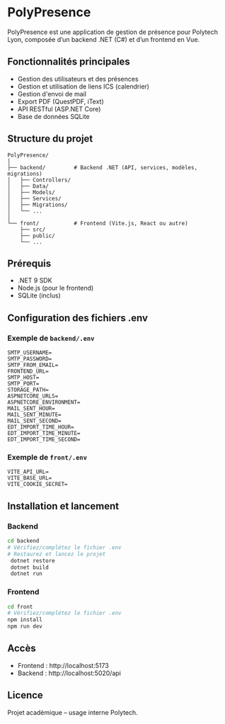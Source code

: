 # PolyPresence

PolyPresence est une application de gestion de présence pour Polytech Lyon, composée d’un backend .NET (C#) et d’un frontend en Vue.

## Fonctionnalités principales
- Gestion des utilisateurs et des présences
- Gestion et utilisation de liens ICS (calendrier)
- Gestion d'envoi de mail
- Export PDF (QuestPDF, iText)
- API RESTful (ASP.NET Core)
- Base de données SQLite

## Structure du projet

```
PolyPresence/
│
├── backend/         # Backend .NET (API, services, modèles, migrations)
│   ├── Controllers/
│   ├── Data/
│   ├── Models/
│   ├── Services/
│   ├── Migrations/
│   └── ...
│
└── front/           # Frontend (Vite.js, React ou autre)
    ├── src/
    ├── public/
    └── ...
```

## Prérequis
- .NET 9 SDK
- Node.js (pour le frontend)
- SQLite (inclus)

## Configuration des fichiers .env

### Exemple de `backend/.env`
```
SMTP_USERNAME=
SMTP_PASSWORD=
SMTP_FROM_EMAIL=
FRONTEND_URL=
SMTP_HOST=
SMTP_PORT=
STORAGE_PATH=
ASPNETCORE_URLS=
ASPNETCORE_ENVIRONMENT=
MAIL_SENT_HOUR=
MAIL_SENT_MINUTE=
MAIL_SENT_SECOND=
EDT_IMPORT_TIME_HOUR=
EDT_IMPORT_TIME_MINUTE=
EDT_IMPORT_TIME_SECOND=
```

### Exemple de `front/.env`
```
VITE_API_URL=
VITE_BASE_URL=
VITE_COOKIE_SECRET=
```


## Installation et lancement

### Backend
```bash
cd backend
# Vérifiez/complétez le fichier .env
# Restaurez et lancez le projet
 dotnet restore
 dotnet build
 dotnet run
```

### Frontend
```bash
cd front
# Vérifiez/complétez le fichier .env
npm install
npm run dev
```

## Accès
- Frontend : http://localhost:5173
- Backend : http://localhost:5020/api


## Licence
Projet académique – usage interne Polytech.

